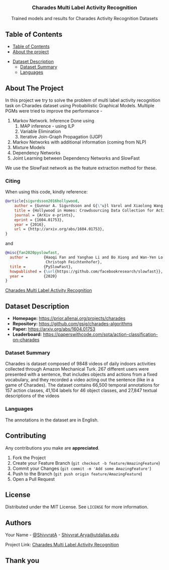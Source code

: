 


  <h3 align="center">Charades Multi Label Activity Recognition</h3>

  <p align="center">
    Trained models and results for Charades Activity Recognition Datasets
	</p>



<!-- TABLE OF CONTENTS -->
## Table of Contents
- [Table of Contents](#table-of-contents)
- [About the project](#about-the-project)
<!--- [Getting Started](#getting-started)-->
<!--- [Usage](#usage)-->
- [Dataset Description](#dataset-description)  
	- [Dataset Summary](#dataset-summary)
    - [Languages](#languages)



<!-- ABOUT THE PROJECT -->
## About The Project

In this project we try to solve the problem of multi label activity recognition task on Charades dataset using Probabilistic Graphical Models. Multiple PGMs were tried to improve the performance - 

1. Markov Network. Inference Done using 
	1. 	MAP inference - using ILP
	2. Variable Elimination
	3. Iterative Join-Graph Propagation (IJGP)
2. Markov Networks with additional information (coming from NLP)
3. Mixture Models 
4. Dependency Networks 
5. Joint Learning between Dependency Networks and SlowFast

We use the SlowFast network as the feature extraction method for these. 

### Citing
When using this code, kindly reference:


```bibtex
@article{sigurdsson2016hollywood,
    author = {Gunnar A. Sigurdsson and G{\"u}l Varol and Xiaolong Wang and Ivan Laptev and Ali Farhadi and Abhinav Gupta},
    title = {Hollywood in Homes: Crowdsourcing Data Collection for Activity Understanding},
    journal = {ArXiv e-prints},
    eprint = {1604.01753}, 
    year = {2016},
    url = {http://arxiv.org/abs/1604.01753},
}
```
and
```bibtex
@misc{fan2020pyslowfast,
  author =       {Haoqi Fan and Yanghao Li and Bo Xiong and Wan-Yen Lo and
                  Christoph Feichtenhofer},
  title =        {PySlowFast},
  howpublished = {\url{https://github.com/facebookresearch/slowfast}},
  year =         {2020}
}
```

[Charades Multi Label Activity Recognition](https://github.com/IRVLUTD/Charades-Multi-Label-Activity-Recognition.git)


<!-- GETTING STARTED -->
<!--## Getting Started

In this section you should provide instructions on how to use this repository to recreate your project locally.

### Dependencies

Here, list all libraries, packages and other dependencies that need to be installed to run your project. Include library versions and how they should be installed if a special requirement is needed.

For example, this is how you would list them:
* Transformers 4.8.0
  ```sh
  conda install -c conda-forge transformers
  ```
* OpenCV 4.5.2
  ```sh
  conda install -c conda-forge opencv
  ```
### Alternative: Export your Environment

Alternatively, you can export your Python working environment, push it to your project's repository and allow users to clone it locally. This way, anyone can install it and they will have all dependencies needed. Here is how you export a copy of your Python environment:

  ```sh
  conda env export > requirements.yml
  ```

The user will be able to recreate it using:

  ```sh
  conda env create -f requirements.yml
  ```

### Installation

1. Clone the repo
   ```sh
   git clone https://github.com/catiaspsilva/README-template.git
   ```
2. Setup (and activate) your environment
  ```sh
  conda env create -f requirements.yml
  ```
-->
<!-- USAGE EXAMPLES -->
<!--## Usage

Use this space to show useful examples of how a project can be used. For course projects, include which file to execute and the format of any input variables.

Additional screenshots, code examples and demos work well in this space. You may also link to more resources.

_For more examples, please refer to the [Documentation](https://example.com)_-->

## Dataset Description
- **Homepage:** https://prior.allenai.org/projects/charades
- **Repository:** https://github.com/gsig/charades-algorithms
- **Paper:** https://arxiv.org/abs/1604.01753
- **Leaderboard:** https://paperswithcode.com/sota/action-classification-on-charades
 
### Dataset Summary
Charades is dataset composed of 9848 videos of daily indoors activities collected through Amazon Mechanical Turk. 267 different users were presented with a sentence, that includes objects and actions from a fixed vocabulary, and they recorded a video acting out the sentence (like in a game of Charades). The dataset contains 66,500 temporal annotations for 157 action classes, 41,104 labels for 46 object classes, and 27,847 textual descriptions of the videos

### Languages
The annotations in the dataset are in English.

<!-- CONTRIBUTING -->
## Contributing

Any contributions you make are **appreciated**.

1. Fork the Project
2. Create your Feature Branch (`git checkout -b feature/AmazingFeature`)
3. Commit your Changes (`git commit -m 'Add some AmazingFeature'`)
4. Push to the Branch (`git push origin feature/AmazingFeature`)
5. Open a Pull Request


<!-- LICENSE -->
## License

Distributed under the MIT License. See `LICENSE` for more information.


<!-- Authors -->
## Authors

Your Name - [@ShivvratA](https://twitter.com/ShivvratA) - Shivvrat.Arya@utdallas.edu

Project Link: [Charades Multi Label Activity Recognition](https://github.com/IRVLUTD/Charades-Multi-Label-Activity-Recognition.git)


<!-- ACKNOWLEDGEMENTS -->
<!--## Acknowledgements

You can acknowledge any individual, group, institution or service.
* [Catia Silva](https://faculty.eng.ufl.edu/catia-silva/)
* [GitHub Emoji Cheat Sheet](https://www.webpagefx.com/tools/emoji-cheat-sheet)
* [Img Shields](https://shields.io)
* [Choose an Open Source License](https://choosealicense.com)
* [GitHub Pages](https://pages.github.com)
* [Animate.css](https://daneden.github.io/animate.css)
* [Loaders.css](https://connoratherton.com/loaders)
* [Slick Carousel](https://kenwheeler.github.io/slick)-->

## Thank you

<!--If this is useful: [![Buy me a coffee](https://www.buymeacoffee.com/assets/img/guidelines/download-assets-sm-1.svg)](https://www.buymeacoffee.com/catiaspsilva)-->
